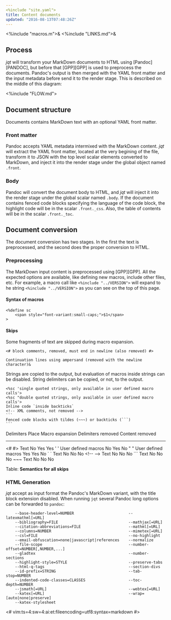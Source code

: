 ```yaml
---
<%include "site.yaml">
title: Content documents
updated: "2016-08-13T07:48:26Z"
---
```

<%include "macros.m">&
<%include "LINKS.md">&

## Process

_jqt_ will transform your MarkDown documents to HTML using
[Pandoc][PANDOC], but before that [GPP][GPP] is used to preprocess the
documents. Pandoc's output is then merged with the YAML front matter and the input metadata
before send it to the render stage.
This is described on the middle of this diagram:

<%include "FLOW.md">

## Document structure

Documents contains MarkDown text with an optional YAML front matter.

### Front matter

Pandoc accepts YAML metadata intermixed with the MarkDown content. _jqt_ will
extract the YAML front matter, located at the very begining of the file,
transform it to JSON with the top level scalar elements converted to MarkDown,
and inject it into the render stage under the global object named `.front`.

### Body

Pandoc will convert the document body to HTML,
and _jqt_ will inject it into the render stage under the global scalar named
`.body`. If the document contains fenced code blocks specifying the language of
the code block, the highlight code will be in the scalar `.front._css`. Also, the
table of contents will be in the scalar `.front._toc`.

## Document conversion

The document conversion has two stages. In the first the text is preprocessed,
and the second does the proper conversion to HTML.

### Preprocessing

The MarkDown input content is preprocessed using [GPP][GPP]. All the expected options are available,
like defining new macros, include other files, etc. For example, a macro call
like `<%include "../VERSION">` will expand to he string <code><%include "../VERSION"></code>
as you can see on the top of this page.

#### Syntax of macros

```
<%define sc
    <span style="font-variant:small-caps;">$1</span>
>
```

#### Skips

Some fragments of text are skipped during macro expansion.

```
<# block comments, removed, must end in newline (also removed) #>
```

```
Continuation lines using ampersand (removed with the newline character)&
```

Strings are copied to the output, but evaluation of macros inside strings can
be disabled.  String delimiters can be copied, or not, to the output.

~~~
<%sc 'single quoted strings, only available in user defined macro calls'>
<%sc "double quoted strings, only available in user defined macro calls'>
Inline code `inside backticks`
<!-- XML comments, not removed -->
```
Fenced code blocks with tildes (~~~) or backticks (```)
```
~~~

 Delimiters     Place                   Macro expansion     Delimiters removed  Content removed
-------------   -----                   ---------------     ------------------  ---------------
&#60;# #>       Text                    No                  Yes                 Yes
' '             User defined macros     No                  Yes                 No
" "             User defined macros     Yes                 Yes                 No
&#96; &#96;     Text                    No                  No                  No
&lt;!-- -->     Text                    No                  No                  No
&#96;``         Text                    No                  No                  No
&#126;~~        Text                    No                  No                  No

Table: **Semantics for all skips**

### HTML Generation

_jqt_ accept as input format the Pandoc's MarkDown variant, with the title
block extension disabled.  When running `jqt` several Pandoc long options can
be forwarded to `pandoc`:

```
    --base-header-level=NUMBER                        --latexmathml[=URL]
    --bibliography=FILE                               --mathjax[=URL]
    --citation-abbreviations=FILE                     --mathml[=URL]
    --columns=NUMBER                                  --mimetex[=URL]
    --csl=FILE                                        --no-highlight
    --email-obfuscation=none|javascript|references    --normalize
    --file-scope                                      --number-offset=NUMBER[,NUMBER,...]
    --gladtex                                         --number-sections
    --highlight-style=STYLE                           --preserve-tabs
    --html-q-tags                                     --section-divs
    --id-prefix=STRING                                --tab-stop=NUMBER
    --indented-code-classes=CLASSES                   --toc-depth=NUMBER
    --jsmath[=URL]                                    --webtex[=URL]
    --katex[=URL]                                     --wrap=[auto|none|preserve]
    --katex-stylesheet
```

<#
vim:ts=4:sw=4:ai:et:fileencoding=utf8:syntax=markdown
#>
